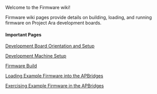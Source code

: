Welcome to the Firmware wiki!

Firmware wiki pages provide details on building, loading, and running firmware on Project Ara development boards.

#### Important Pages

[Development Board Orientation and Setup](Big-Development-Board-(BDB)-Version-1-Rev-B-Orientation-and-Setup)

[Development Machine Setup](Development-Machine-Setup)

[Firmware Build](Firmware-Build)

[Loading Example Firmware into the APBridges](Loading-Example-Firmware-into-the-APBridges)

[Exercising Example Firmware in the APBridges](Exercising-Example-Firmware-in-the-APBridges)
